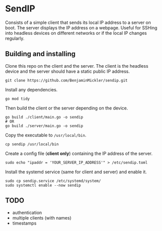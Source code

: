 # SendIP

Consists of a simple client that sends its local IP address to a server on boot. The server displays the IP address on a webpage. Useful for SSHing into headless devices on different networks or if the local IP changes regularly.

## Building and installing

Clone this repo on the client and the server. The client is the headless device and the server should have a static public IP address.
```
git clone https://github.com/BenjaminMickler/sendip.git
```

Install any dependencies.
```
go mod tidy
```

Then build the client or the server depending on the device.
```
go build ./client/main.go -o sendip
# OR
go build ./server/main.go -o sendip
```

Copy the executable to `/usr/local/bin`.
```
cp sendip /usr/local/bin
```

Create a config file (**client only**) containing the IP address of the server.
```
sudo echo "ipaddr = 'YOUR_SERVER_IP_ADDRESS'" > /etc/sendip.toml
```

Install the systemd service (same for client and server) and enable it.
```
sudo cp sendip.service /etc/systemd/system/
sudo systemctl enable --now sendip
```

## TODO

- authentication
- multiple clients (with names)
- timestamps